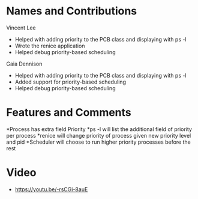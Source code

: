 Names and Contributions
=====
Vincent Lee
* Helped with adding priority to the PCB class and displaying with ps -l
* Wrote the renice application
* Helped debug priority-based scheduling  

Gaia Dennison
* Helped with adding priority to the PCB class and displaying with ps -l
* Added support for priority-based scheduling
* Helped debug priority-based scheduling  

Features and Comments
=====
*Process has extra field Priority
*ps -l will list the additional field of priority per process
*renice will change priority of process given new priority level and pid
*Scheduler will choose to run higher priority processes before the rest

Video
=====
* https://youtu.be/-rsCGi-8auE